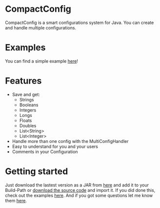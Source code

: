 # CompactConfig
CompactConfig is a smart configurations system for Java. You can create and handle multiple configurations.

Examples
==========
You can find a simple example [here](https://github.com/KennethWussmann/CompactConfig/tree/master/examples)!

Features
==========
* Save and get:
  - Strings
  - Booleans
  - Integers
  - Longs
  - Floats
  - Doubles
  - List\<String\>
  - List\<Integer\>
* Handle more than one config with the MultiConfigHandler
* Easy to understand for you and your users
* Comments in your Configuration

Getting started
================
Just download the lastest version as a JAR from [here](https://github.com/KennethWussmann/CompactConfig/releases/download/v1.2.0/CompactConfig_v1.2.0.jar) and add it to your Build-Path or [download the source code](https://github.com/KennethWussmann/CompactConfig/archive/v1.2.0.zip) and import it.
If you did done this, check out the examples [here](https://github.com/KennethWussmann/CompactConfig/tree/master/examples).
And if you got some questions let me know them [here](mailto:support@ketrwu.de).
